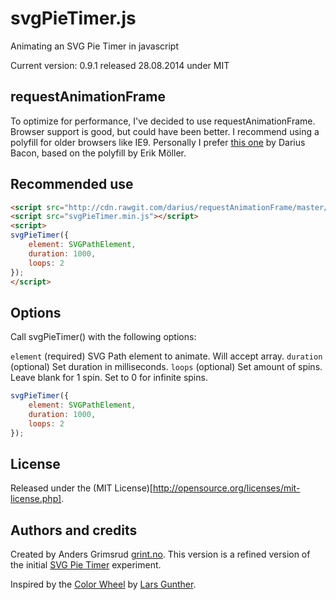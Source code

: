 svgPieTimer.js
================

Animating an SVG Pie Timer in javascript

Current version: 0.9.1 released 28.08.2014 under MIT

requestAnimationFrame
---------------
To optimize for performance, I've decided to use requestAnimationFrame. Browser support is good, but could have been better. I recommend using a polyfill for older browsers like IE9. Personally I prefer [this one](https://github.com/darius/requestAnimationFrame) by Darius Bacon, based on the polyfill by Erik Möller.


Recommended use
---------------

```html
<script src="http://cdn.rawgit.com/darius/requestAnimationFrame/master/requestAnimationFrame.min.js"></script>
<script src="svgPieTimer.min.js"></script>
<script>
svgPieTimer({
    element: SVGPathElement,
    duration: 1000,
    loops: 2
});
</script>
```


Options
---------------

Call svgPieTimer() with the following options:

`element` (required) SVG Path element to animate. Will accept array.
`duration` (optional) Set duration in milliseconds.
`loops` (optional) Set amount of spins. Leave blank for 1 spin. Set to 0 for infinite spins.

```javascript
svgPieTimer({
    element: SVGPathElement,
    duration: 1000,
    loops: 2
});
```


License
---------------
Released under the (MIT License)[http://opensource.org/licenses/mit-license.php].


Authors and credits
---------------
Created by Anders Grimsrud [grint.no](http://grint.no). This version is a refined version of the initial [SVG Pie Timer](http://codepen.io/agrimsrud/pen/EmCoa) experiment.

Inspired by the [Color Wheel](Thttp://itpastorn.github.io/webbteknik/future-stuff/svg/color-wheel.html) by [Lars Gunther](https://github.com/itpastorn).